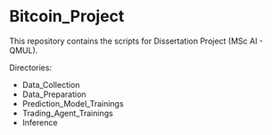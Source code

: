 # Bitcoin_Project
This repository contains the scripts for Dissertation Project (MSc AI - QMUL).

Directories:
* Data_Collection
* Data_Preparation
* Prediction_Model_Trainings
* Trading_Agent_Trainings
* Inference
